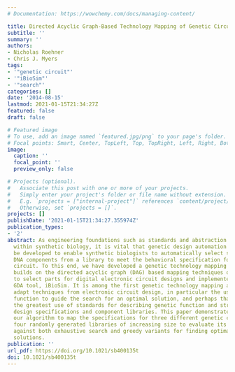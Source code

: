 ```yaml
---
# Documentation: https://wowchemy.com/docs/managing-content/

title: Directed Acyclic Graph-Based Technology Mapping of Genetic Circuit Models
subtitle: ''
summary: ''
authors:
- Nicholas Roehner
- Chris J. Myers
tags:
- '"genetic circuit"'
- '"iBioSim"'
- '"search"'
categories: []
date: '2014-08-15'
lastmod: 2021-01-15T21:34:27Z
featured: false
draft: false

# Featured image
# To use, add an image named `featured.jpg/png` to your page's folder.
# Focal points: Smart, Center, TopLeft, Top, TopRight, Left, Right, BottomLeft, Bottom, BottomRight.
image:
  caption: ''
  focal_point: ''
  preview_only: false

# Projects (optional).
#   Associate this post with one or more of your projects.
#   Simply enter your project's folder or file name without extension.
#   E.g. `projects = ["internal-project"]` references `content/project/deep-learning/index.md`.
#   Otherwise, set `projects = []`.
projects: []
publishDate: '2021-01-15T21:34:27.355974Z'
publication_types:
- '2'
abstract: As engineering foundations such as standards and abstraction begin to mature
  within synthetic biology, it is vital that genetic design automation (GDA) tools
  be developed to enable synthetic biologists to automatically select standardized
  DNA components from a library to meet the behavioral specification for a genetic
  circuit. To this end, we have developed a genetic technology mapping algorithm that
  builds on the directed acyclic graph (DAG) based mapping techniques originally used
  to select parts for digital electronic circuit designs and implemented it in our
  GDA tool, iBioSim. It is among the first genetic technology mapping algorithms to
  adapt techniques from electronic circuit design, in particular the use of a cost
  function to guide the search for an optimal solution, and perhaps that which makes
  the greatest use of standards for describing genetic function and structure to represent
  design specifications and component libraries. This paper demonstrates the use of
  our algorithm to map the specifications for three different genetic circuits against
  four randomly generated libraries of increasing size to evaluate its performance
  against both exhaustive search and greedy variants for finding optimal and near-optimal
  solutions.
publication: ''
url_pdf: https://doi.org/10.1021/sb400135t
doi: 10.1021/sb400135t
---
```


